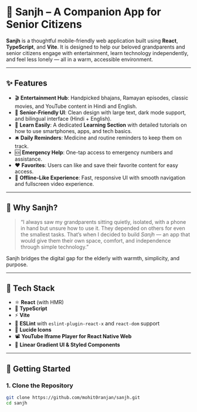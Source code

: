 # 🌇 Sanjh – A Companion App for Senior Citizens

**Sanjh** is a thoughtful mobile-friendly web application built using **React**, **TypeScript**, and **Vite**. It is designed to help our beloved grandparents and senior citizens engage with entertainment, learn technology independently, and feel less lonely — all in a warm, accessible environment.

---

## ✨ Features

- 🎬 **Entertainment Hub**: Handpicked bhajans, Ramayan episodes, classic movies, and YouTube content in Hindi and English.
- 📱 **Senior-Friendly UI**: Clean design with large text, dark mode support, and bilingual interface (Hindi + English).
- 🧠 **Learn Easily**: A dedicated **Learning Section** with detailed tutorials on how to use smartphones, apps, and tech basics.
- 🛎️ **Daily Reminders**: Medicine and routine reminders to keep them on track.
- 🆘 **Emergency Help**: One-tap access to emergency numbers and assistance.
- ❤️ **Favorites**: Users can like and save their favorite content for easy access.
- 🔄 **Offline-Like Experience**: Fast, responsive UI with smooth navigation and fullscreen video experience.

---

## 🧓 Why Sanjh?

> “I always saw my grandparents sitting quietly, isolated, with a phone in hand but unsure how to use it. They depended on others for even the smallest tasks. That’s when I decided to build *Sanjh* — an app that would give them their own space, comfort, and independence through simple technology.”  

Sanjh bridges the digital gap for the elderly with warmth, simplicity, and purpose.

---

## 🔧 Tech Stack

- ⚛️ **React** (with HMR)
- 🔷 **TypeScript**
- ⚡ **Vite**
- 🎯 **ESLint** with `eslint-plugin-react-x` and `react-dom` support
- 🎨 **Lucide Icons**
- 📽️ **YouTube Iframe Player for React Native Web**
- 🌈 **Linear Gradient UI & Styled Components**

---

## 🚀 Getting Started

### 1. Clone the Repository

```bash
git clone https://github.com/mohit0ranjan/sanjh.git
cd sanjh
